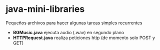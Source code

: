 # java-mini-libraries


Pequeños archivos para hacer algunas tareas simples recurrentes
- **BGMusic.java** ejecuta audio (.wav) en segundo plano
-	**HTTPRequest.java** realiza peticiones http (de momento solo POST y GET)
